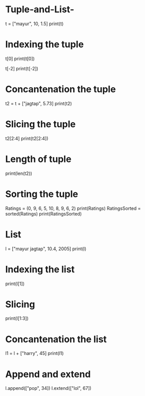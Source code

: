 # Tuple-and-List-

t = ["mayur", 10, 1.5]
print(t)

# Indexing the tuple
t[0]
print(t[0])

t[-2]
print(t[-2])


# Concantenation the tuple
t2 = t + ["jagtap", 5.73]
print(t2)

# Slicing the tuple
t2[2:4]
print(t2[2:4])

# Length of tuple
print(len(t2))

# Sorting the tuple
Ratings = (0, 9, 6, 5, 10, 8, 9, 6, 2)
print(Ratings)
RatingsSorted = sorted(Ratings)
print(RatingsSorted)

# List


l = ["mayur jagtap", 10.4, 2005]
print(l)

# Indexing the list
print(l[1])

# Slicing
print(l[1:3])

# Concantenation the list
l1 = l + ["harry", 45]
print(l1)

# Append and extend
l.append(["pop", 34])
l.extend(["lol", 67])


